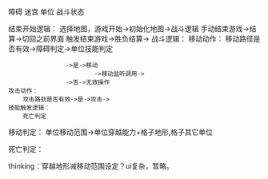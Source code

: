 障碍
迷宫
单位
战斗状态


结束开始逻辑：
	选择地图，游戏开始->初始化地图->战斗逻辑
	手动结束游戏->结算->切回之前界面
	触发结束游戏->胜负结算->
战斗逻辑：
	移动动作：
		移动路径是否有效->障碍判定->单位技能判定

					->是->移动
							->移动监听调用->
					->否->无效操作
	攻击动作：
		攻击路劲是否有效->是->攻击->
	技能触发逻辑：
		死亡判定


移动判定：
	单位移动范围->单位穿越能力+格子地形,格子其它单位

死亡判定：







thinking：穿越地形减移动范围设定？ui复杂，暂略。
